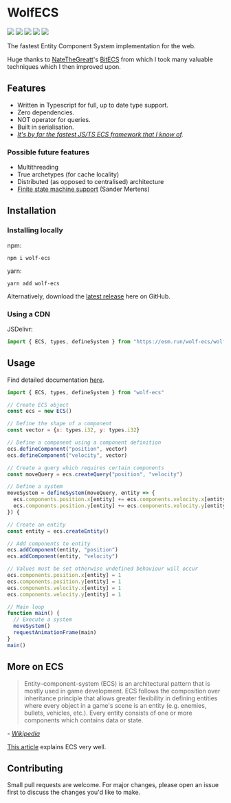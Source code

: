 # WolfECS
![](https://img.shields.io/npm/v/wolf-ecs)
![](https://img.shields.io/badge/coverage-100%25-brightgreen)
![](https://img.shields.io/npm/types/wolf-ecs)
![](https://img.shields.io/npm/dw/wolf-ecs)
![](https://img.shields.io/npm/l/wolf-ecs)

The fastest Entity Component System implementation for the web.

Huge thanks to [NateTheGreatt](https://github.com/NateTheGreatt)'s [BitECS](https://github.com/NateTheGreatt/bitECS) from which I took many valuable techniques which I then improved upon.

## Features
- Written in Typescript for full, up to date type support.
- Zero dependencies.
- NOT operator for queries.
- Built in serialisation.
- *[It's by far the fastest JS/TS ECS framework that I know of](https://github.com/noctjs/ecs-benchmark).*

### Possible future features
- Multithreading
- True archetypes (for cache locality)
- Distributed (as opposed to centralised) architecture
- [Finite state machine support](https://ajmmertens.medium.com/why-storing-state-machines-in-ecs-is-a-bad-idea-742de7a18e59) (Sander Mertens)

## Installation
### Installing locally
npm:
```
npm i wolf-ecs
```
yarn:
```
yarn add wolf-ecs
```
Alternatively, download the [latest release](https://github.com/EnderShadow8/wolf-ecs/releases) here on GitHub.

### Using a CDN
JSDelivr:
```js
import { ECS, types, defineSystem } from "https://esm.run/wolf-ecs/wolf-ecs.js"
```

## Usage
Find detailed documentation [here](docs/docs.md).

```js
import { ECS, types, defineSystem } from "wolf-ecs"

// Create ECS object
const ecs = new ECS()

// Define the shape of a component
const vector = {x: types.i32, y: types.i32}

// Define a component using a component definition
ecs.defineComponent("position", vector)
ecs.defineComponent("velocity", vector)

// Create a query which requires certain components
const moveQuery = ecs.createQuery("position", "velocity")

// Define a system
moveSystem = defineSystem(moveQuery, entity => {
  ecs.components.position.x[entity] += ecs.components.velocity.x[entity]
  ecs.components.position.y[entity] += ecs.components.velocity.y[entity]
}) {

// Create an entity
const entity = ecs.createEntity()

// Add components to entity
ecs.addComponent(entity, "position")
ecs.addComponent(entity, "velocity")

// Values must be set otherwise undefined behaviour will occur
ecs.components.position.x[entity] = 1
ecs.components.position.y[entity] = 1
ecs.components.velocity.x[entity] = 1
ecs.components.velocity.y[entity] = 1

// Main loop
function main() {
  // Execute a system
  moveSystem()
  requestAnimationFrame(main)
}
main()
```

## More on ECS
> Entity–component–system (ECS) is an architectural pattern that is mostly used in game development. ECS follows the composition over inheritance principle that allows greater flexibility in defining entities where every object in a game's scene is an entity (e.g. enemies, bullets, vehicles, etc.). Every entity consists of one or more components which contains data or state.

*- [Wikipedia](https://en.wikipedia.org/wiki/Entity_component_system)*

[This article](https://medium.com/ingeniouslysimple/entities-components-and-systems-89c31464240d) explains ECS very well.

## Contributing
Small pull requests are welcome. For major changes, please open an issue first to discuss the changes you'd like to make.
